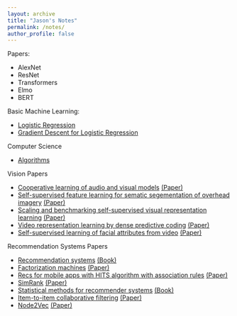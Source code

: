 ```yaml
---
layout: archive
title: "Jason's Notes"
permalink: /notes/
author_profile: false
---
```


Papers:
* AlexNet
* ResNet
* Transformers
* Elmo
* BERT


Basic Machine Learning:
* [Logistic Regression](/files/logistic_regression_notes.pdf)
* [Gradient Descent for Logistic Regression](/files/IMG_3902.JPG)

Computer Science
* [Algorithms](/files/algo_notes.pdf)

Vision Papers
* [Cooperative learning of audio and visual models](/files/IMG_3579.JPG) [(Paper)](http://vlg.cs.dartmouth.edu/projects/avts/)
* [Self-supervised feature learning for sematic segementation of overhead imagery](/files/IMG_3580.JPG) [(Paper)](http://bmvc2018.org/contents/papers/0345.pdf)
* [Scaling and benchmarking self-supervised visual representation learning](/files/IMG_3581.JPG) [(Paper)](https://research.fb.com/publications/scaling-and-benchmarking-self-supervised-visual-representation-learning/)
* [Video representation learning by dense predictive coding](/files/IMG_3582.JPG) [(Paper)](https://arxiv.org/abs/1909.04656)
* [Self-supervised learning of facial attributes from video](/files/IMG_3583.JPG) [(Paper)](https://arxiv.org/abs/1808.06882)

Recommendation Systems Papers
* [Recommendation systems](/files/IMG_3585.JPG) [(Book)](http://infolab.stanford.edu/~ullman/mmds/ch9.pdf)
* [Factorization machines](/files/IMG_3584.JPG) [(Paper)](https://www.csie.ntu.edu.tw/~b97053/paper/Rendle2010FM.pdf)
* [Recs for mobile apps with HITS algorithm with association rules](/files/IMG_3584.JPG) [(Paper)](https://ieeexplore.ieee.org/document/8779623?denied=)
* [SimRank](/files/IMG_3589.JPG) [(Paper)](http://ilpubs.stanford.edu:8090/508/1/2001-41.pdf)
* [Statistical methods for recommender systems](/files/IMG_3590.JPG) [(Book)](https://www.amazon.com/Statistical-Methods-Recommender-Systems-Agarwal/dp/1107036070)
* [Item-to-item collaborative filtering](/files/IMG_3591.JPG) [(Paper)](https://www.cs.umd.edu/~samir/498/Amazon-Recommendations.pdf)
* [Node2Vec](/files/IMG_3592.JPG) [(Paper)](https://cs.stanford.edu/~jure/pubs/node2vec-kdd16.pdf)
